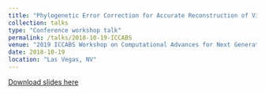 ```yaml
---
title: "Phylogenetic Error Correction for Accurate Reconstruction of Viral Transmission Networks"
collection: talks
type: "Conference workshop talk"
permalink: /talks/2018-10-19-ICCABS
venue: "2019 ICCABS Workshop on Computational Advances for Next Generation Sequencing (CANGS)"
date: 2018-10-19
location: "Las Vegas, NV"
---
```


[Download slides here](samsledje.github.io/files/2018-ICCABS-TreeFix-TP.pdf)